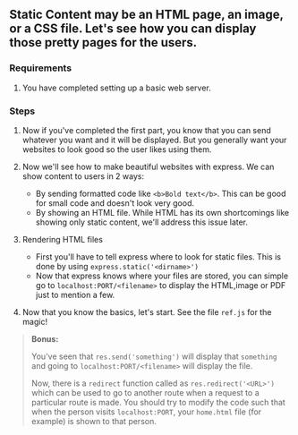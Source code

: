 ## Static Content may be an HTML page, an image, or a CSS file. Let's see how you can display those pretty pages for the users.

### Requirements

1. You have completed setting up a basic web server.

### Steps

1. Now if you've completed the first part, you know that you can send whatever you want and it will be displayed. But you generally want your websites to look good so the user likes using them.

2. Now we'll see how to make beautiful websites with express. We can show content to users in 2 ways:
    - By sending formatted code like `<b>Bold text</b>`. This can be good for small code and doesn't look very good.
    - By showing an HTML file. While HTML has its own shortcomings like showing only static content, we'll address this issue later.

3. Rendering HTML files
    - First you'll have to tell express where to look for static files. This is done by using `express.static('<dirname>')`
    - Now that express knows where your files are stored, you can simple go to `localhost:PORT/<filename>` to display the HTML,image or PDF just to mention a few.

4. Now that you know the basics, let's start. See the file `ref.js` for the magic! 

> **Bonus:**
> 
> You've seen that `res.send('something')` will display that `something` and going to `localhost:PORT/<filename>` will display the file. 
>
>Now, there is a `redirect` function called as `res.redirect('<URL>')` which can be used to go to another route when a request to a particular route is made. You should try to modify the code such that when the person visits `localhost:PORT`, your `home.html` file (for example) is shown to that person.